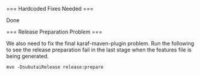 === Hardcoded Fixes Needed ===

Done

=== Release Preparation Problem ===

We also need to fix the final karaf-maven-plugin problem. Run the following
to see the release preparation fail in the last stage when the features file
is being generated.

```
mvn -DsubutaiRelease release:prepare
```

